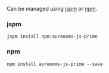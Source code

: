 Can be managed using
[jspm](http://jspm.io)
or [npm](https://github.com/npm/npm).

### jspm
```terminal
jspm install npm:aureooms-js-prime
```

### npm
```terminal
npm install aureooms-js-prime --save
```

